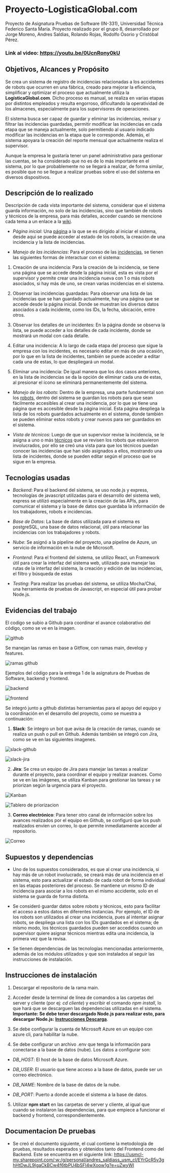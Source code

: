 # Proyecto-LogisticaGlobal.com
Proyecto de Asignatura Pruebas de Software (IN-331), Universidad Técnica Federico Santa María. Proyecto realizado por el grupo 8, desarrollado por Jorge Moreno, Andres Saldias, Rolando Rojas, Rodolfo Osorio y Cristóbal Pérez.

### Link al video: https://youtu.be/0UcnRony0kU

## Objetivos, Alcances y Propósito
Se crea un sistema de registro de incidencias relacionadas a los accidentes de robots que ocurren en una fábrica, creado para mejorar la eficiencia, simplificar y optimizar el proceso que actualmente utiliza la **LogísticaGlobal.com**. Dicho proceso es manual, se realiza en varias etapas por distintos empleados y resulta engorroso, dificultando la operatividad de los almacenes, especialmente para los supervisores de operaciones.

El sistema busca ser capaz de guardar y eliminar las incidencias, revisar y filtrar las incidencias guardadas, permitir modificar las incidencias en cada etapa que se maneja actualmente, solo permitiendo al usuario indicado modificar las incidencias en la etapa que le corresponde. Además, el sistema apoyara la creación del reporte mensual que actualmente realiza el supervisor.

Aunque la empresa le gustaría tener un panel administrativo para gestionar las cuentas, se ha considerado que no es de lo más importante en el sistema, por lo que probablemente no se llegará a realizar, de forma similar, es posible que no se llegue a realizar pruebas sobre el uso del sistema en diversos dispositivos.

## Descripción de lo realizado

Descripción de cada vista importante del sistema, considerar que el sistema guarda información, no solo de las incidencias, sino que también de robots y técnicos de la empresa, para más detalles, acceder cuando se mencione cada tema a un enlace a la [wiki](../../wiki).

- *Página inicial*: Una [página](../../wiki/Página-inicial) a la que se es dirigido al iniciar el sistema, desde aqui se puede acceder al estado de los robots, la creación de una incidencia y la lista de incidencias.

- *Manejo de las incidencias*: Para el proceso de las [incidencias](../../wiki/Incidencias-de-robots), se tienen las siguientes formas de interactuar con el sistema:

1. Creación de una incidencia: Para la creación de la incidencia, se tiene una página que se accede desde la página inicial, esta es vista por el supervisor y permite crear una incidencia nueva con 1 o más robots asociados, si hay más de uno, se crean varias incidencias en el sistema.

2. Observar las incidencias guardadas: Para observar una lista de las incidencias que se han guardado actualmente, hay una página que se accede desde la página inicial. Donde se muestran los diversos datos asociados a cada incidente, como los IDs, la fecha, ubicación, entre otros.

3. Observar los detalles de un incidentes: En la página donde se observa la lista, se puede acceder a los detalles de cada incidente, donde se mostrará un modal con cada detalle.

4. Editar una incidencia: A lo largo de cada etapa del proceso que sigue la empresa con los incidentes, es necesario editar en más de una ocasión, por lo que en la lista de incidentes, también se puede acceder a editar cada una de estas, lo que despliegará un modal.

5. Eliminar una incidencia: De igual manera que los dos casos anteriores, en la lista de incidencias se da la opción de eliminar cada una de estas, al presionar el ícono se eliminará permanentemente del sistema.
  
- *Manejo de los robots*: Dentro de la empresa, una parte fundamental son los [robots](../../wiki/Robots-de-la-empresa), dentro del sistema se guardan los robots para que sean fácilmente accesibles al crear una incidencia, por lo que se tiene una página que es accesible desde la página inicial. Esta página despliega la lista de los robots guardados actualmente en el sistema, donde también se pueden eliminar estos robots y crear nuevos para ser guardados en el sistema.

- *Vista de técnicos*: Luego de que un supervisor revise la incidencia, se le asigna a uno o más [técnicos](../../wiki/Vista-de-técnicos) que se revisen los robots que estuvieron involucrados, por ello se creó una vista para que los técnicos puedan conocer las incidencias que han sido asignados a ellos, mostrando una lista de incidentes, donde se pueden editar según el proceso que se sigue en la empresa.

## Tecnologías usadas

- *Backend*: Para el backend del sistema, se uso node.js y express, tecnologías de javascript utilizadas para el desarrollo del sistema web, express se utilizó especialmente en la creación de las APIs, para comunicar el sistema y la base de datos que guardaba la información de los trabajadores, robots e incidencias.

- *Base de Datos*: La base de datos utilizada para el sistema es postgreSQL, una base de datos relacional, útil para relacionar las incidencias con los trabajadores y robots.

- *Nube*: Se asignó a la pipeline del proyecto, una pipeline de Azure, un servicio de información en la nube de Microsoft.

- *Frontend*: Para el frontend del sistema, se utilizo React, un Framework útil para crear la interfaz del sistema web, utilizado para manejar las rutas de la interfaz del sistema, la creación y edición de las incidencias, el filtro y búsqueda de estas

- *Testing*: Para realizar las pruebas del sistema, se utiliza Mocha/Chai, una herramienta de pruebas de Javascript, en especial útil para probar Node.js.

## Evidencias del trabajo

El codigo se subio a Github para coordinar el avance colaborativo del código, como se ve en la imagen.

![github](imagenes/github.PNG)

Se manejan las ramas en base a Gitflow, con ramas main, develop y features.

![ramas github](imagenes/branches.PNG)

Ejemplos del código para la entrega 1 de la asignatura de Pruebas de Software, backend y frontend.

![backend](imagenes/server.PNG)

![frontend](imagenes/app.PNG)

Se integró junto a github distintas herramientas para el apoyo del equipo y la coordinación en el desarrollo del proyecto, como se muestra a continuación:

1. **Slack**: Se integro un bot que avisa de la creación de ramas, cuando se realiza un push o pull en Github. Además también se integró con Jira, como se ve en las siguientes imagenes.

![slack-github](imagenes/slack-github.PNG)

![slack-jira](imagenes/slack-jira.PNG)

2. **Jira**: Se crea un equipo de Jira para manejar las tareas a realizar durante el proyecto, para coordinar el equipo y realizar avances. Como se ve en las imágenes, se utiliza Kanban para gestionar las tareas y se priorizan según la urgencia para el proyecto.

![Kanban](imagenes/kanban.PNG)

![Tablero de priorizacion](imagenes/tablero.PNG)

3. **Correo electrónico**: Para tener otro canal de información sobre los avances realizados por el equipo en Github, se configuró que los push realizados envíen un correo, lo que permite inmediatamente acceder al repositorio.

![Correo](imagenes/correo.PNG)

## Supuestos y dependencias

- Uno de los supuestos considerados, es que al crear una incidencia, si hay más de un robot involucrado, se creará más de una incidencia en el sistema, esto para actualizar el estado de cada robot de forma individual en las etapas posteriores del proceso. Se mantiene un mismo ID de incidencia para asociar a los robots en el mismo accidente, solo en el sistema se guarda de forma distinta.

- Se consideró guardar datos sobre robots y técnicos, esto para facilitar el acceso a estos datos en diferentes instancias. Por ejemplo, el ID de los robots son utilizados al crear una incidencia, pues al intentar asignar robots, se despliega una lista con los IDs guardados en el sistema; de mismo modo, los técnicos guardados pueden ser accedidos cuando un supervisor quiere asignar técnicos mientras edita una incidencia, la primera vez que la revisa.

- Se tienen dependencias de las tecnologías mencionadas anteriormente, además de los módulos utilizados y que son instalados al seguir las instrucciones de instalación.

## Instrucciones de instalación

1. Descargar el repositorio de la rama main.

2. Acceder desde la terminal de línea de comandos a las carpetas del server y cliente (por ej: *cd cliente*) y escribir el comando *npm install*, lo que hará que se descarguen las dependencias utilizadas en el sistema. **Importante: Se debe tener descargado Node.js para realizar esto, para descargar Node.js: [Instrucciones Descarga](https://nodejs.org/en/download)**.

3. Se debe configurar la cuenta de Microsoft Azure en un equipo con azure cli, para habilitar la nube.

4. Se debe configurar un archivo .env que tenga la información para conectarse a la base de datos (nube). Los datos a configurar son:

- *DB_HOST*: El host de la base de datos Microsoft Azure.

- *DB_USER*: El usuario que tiene acceso a la base de datos, puede ser un correo electrónico.

- *DB_NAME*: Nombre de la base de datos de la nube.

- *DB_PORT*: Puerto a donde accede el sistema a la base de datos.

5. Utilizar **npm start** en las carpetas de server y cliente, al igual que cuando se instalaron las dependencias, para que empiece a funcionar el backend y frontend, correspondientemente.

## Documentacion De pruebas
- Se creó el documento siguiente, el cual contiene la metodología de pruebas, resultados esperados y obtenidos tanto del Frontend como del Backend. Este se encuentra en el siguiente link: https://usmcl-my.sharepoint.com/:w:/g/personal/andres_saldiass_usm_cl/EYrGcR5v3ghHtDwJL9IgaCkBCw4f6tbPU4bSFl4wXoow1g?e=uZwyWI
  

